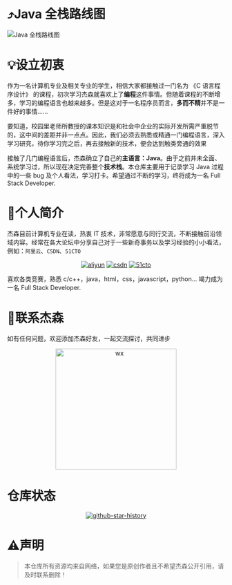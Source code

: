 # ⤴️Java 全栈路线图

![Java 全栈路线图](https://user-images.githubusercontent.com/86602255/166091708-1b73bf32-e2bc-4c11-8be7-f9c8a2103648.jpg)

# 💡设立初衷

作为一名计算机专业及相关专业的学生，相信大家都接触过一门名为 《C 语言程序设计》 的课程，初次学习杰森就喜欢上了**编程**这件事情。但随着课程的不断增多，学习的编程语言也越来越多。但是这对于一名程序员而言，**多而不精**并不是一件好的事情……

要知道，校园里老师所教授的课本知识是和社会中企业的实际开发所需严重脱节的，这中间的差距并非一点点。因此，我们必须去熟悉或精通一门编程语言，深入学习研究，待你学习完之后，再去接触新的技术，便会达到触类旁通的效果

接触了几门编程语言后，杰森确立了自己的**主语言：Java**。由于之前并未全面、系统学习过，所以现在决定完善整个**技术栈**。本仓库主要用于记录学习 Java 过程中的一些 bug 及个人看法，学习打卡。希望通过不断的学习，终将成为一名 Full Stack Developer. 

# 💁个人简介

杰森目前计算机专业在读，热衷 IT 技术，非常愿意与同行交流，不断接触前沿领域内容。经常在各大论坛中分享自己对于一些新奇事务以及学习经验的小小看法，例如：`阿里云`、`CSDN`、`51CTO`

<div align="center">
<a href="https://developer.aliyun.com/profile/expert/mbfq4ahxthwea" target="_blank"><img src="https://img.shields.io/badge/%E9%98%BF%E9%87%8C%E4%BA%91-%E4%B8%93%E5%AE%B6%E5%8D%9A%E4%B8%BB-orange" alt="aliyun"></a> <a href="https://blog.csdn.net/m0_51269961"><img src="https://img.shields.io/badge/CSDN-%E5%85%A8%E6%A0%88%E9%A2%86%E5%9F%9F%E6%96%B0%E6%98%9F%E5%88%9B%E4%BD%9C%E8%80%85-red" alt="csdn"></a> <a href="https://blog.51cto.com/jasoncoding"><img src="https://img.shields.io/badge/51CTO-%E5%8D%9A%E5%AE%A2%E4%B8%93%E5%AE%B6-green" alt="51cto"></a>
</div>

喜欢各类竞赛，熟悉 c/c++，java，html，css，javascript，python... 竭力成为一名 Full Stack Developer. 

# 📲联系杰森

如有任何问题，欢迎添加杰森好友，一起交流探讨，共同进步

<div align="center">
<img src="https://user-images.githubusercontent.com/86602255/166093155-d03ac762-59f5-4b91-92a2-995546c61f55.png" alt="wx" width="280">
</div>

# 仓库状态

<div align="center">
<a href="https://blog.csdn.net/m0_51269961"><img src="https://api.star-history.com/svg?repos=PDPENG/java-tech&type=Date" alt="github-star-history"></a>
</div>

# ⚠️声明

> 本仓库所有资源均来自网络，如果您是原创作者且不希望杰森公开引用，请及时联系删除！
